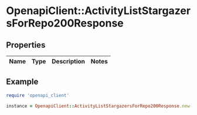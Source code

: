 # OpenapiClient::ActivityListStargazersForRepo200Response

## Properties

| Name | Type | Description | Notes |
| ---- | ---- | ----------- | ----- |

## Example

```ruby
require 'openapi_client'

instance = OpenapiClient::ActivityListStargazersForRepo200Response.new()
```

